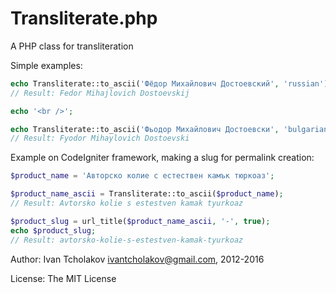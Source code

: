 Transliterate.php
=================

A PHP class for transliteration

Simple examples:

```php
echo Transliterate::to_ascii('Фёдор Михайлович Достоевский', 'russian');
// Result: Fedor Mihajlovich Dostoevskij

echo '<br />';

echo Transliterate::to_ascii('Фьодор Михайлович Достоевски', 'bulgarian');
// Result: Fyodor Mihaylovich Dostoevski
```

Example on CodeIgniter framework, making a slug for permalink creation:

```php
$product_name = 'Авторско колие с естествен камък тюркоаз';

$product_name_ascii = Transliterate::to_ascii($product_name);
// Result: Avtorsko kolie s estestven kamak tyurkoaz

$product_slug = url_title($product_name_ascii, '-', true);
echo $product_slug;
// Result: avtorsko-kolie-s-estestven-kamak-tyurkoaz
```

Author: Ivan Tcholakov <ivantcholakov@gmail.com>, 2012-2016

License: The MIT License
